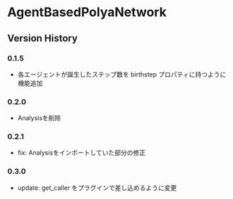 # AgentBasedPolyaNetwork

## Version History
### 0.1.5
- 各エージェントが誕生したステップ数を birthstep プロパティに持つように機能追加

### 0.2.0
- Analysisを削除

### 0.2.1
- fix: Analysisをインポートしていた部分の修正

### 0.3.0
- update: get_caller をプラグインで差し込めるように変更
